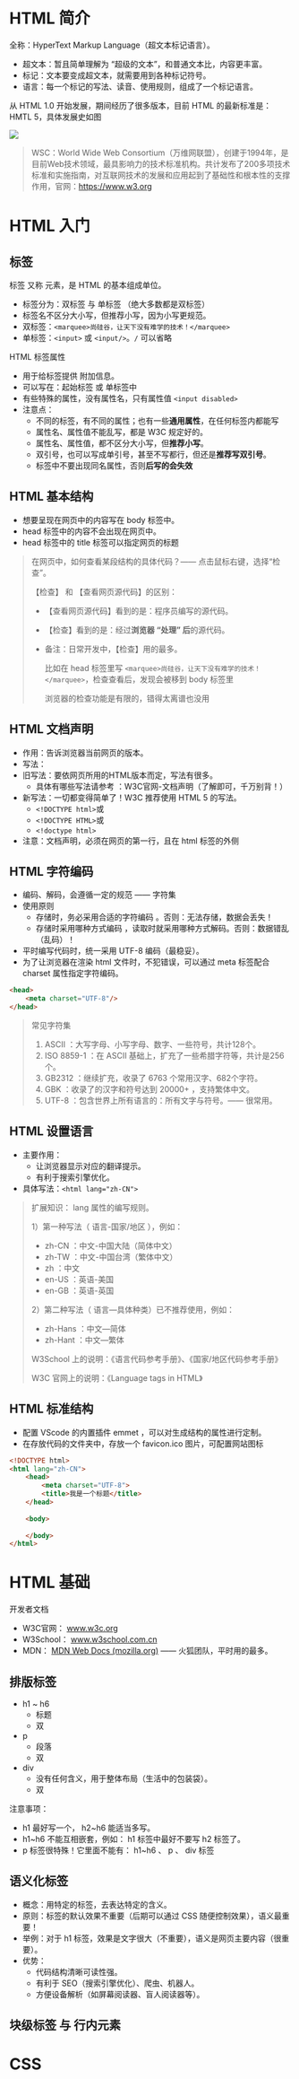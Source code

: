 
# HTML 简介

全称：HyperText Markup Language（超文本标记语言）。
- 超文本：暂且简单理解为 “超级的文本”，和普通文本比，内容更丰富。
- 标记：文本要变成超文本，就需要用到各种标记符号。
- 语言：每一个标记的写法、读音、使用规则，组成了一个标记语言。

从 HTML 1.0 开始发展，期间经历了很多版本，目前 HTML 的最新标准是：HMTL 5，具体发展史如图

![](assets/Pasted%20image%2020240204134556.png)

> WSC：World Wide Web Consortium（万维网联盟），创建于1994年，是目前Web技术领域，最具影响力的技术标准机构。共计发布了200多项技术标准和实施指南，对互联网技术的发展和应用起到了基础性和根本性的支撑作用，官网：https://www.w3.org

# HTML 入门

## 标签

标签 又称 元素，是 HTML 的基本组成单位。
- 标签分为：双标签 与 单标签 （绝大多数都是双标签）
- 标签名不区分大小写，但推荐小写，因为小写更规范。
- 双标签：`<marquee>尚硅谷，让天下没有难学的技术！</marquee>`
- 单标签：`<input>` 或 `<input/>`。`/` 可以省略

HTML 标签属性
- 用于给标签提供 附加信息。
- 可以写在：起始标签 或 单标签中
- 有些特殊的属性，没有属性名，只有属性值 `<input disabled>`
- 注意点：
	- 不同的标签，有不同的属性；也有一些**通用属性**，在任何标签内都能写
	- 属性名、属性值不能乱写，都是 W3C 规定好的。
	- 属性名、属性值，都不区分大小写，但**推荐小写**。
	- 双引号，也可以写成单引号，甚至不写都行，但还是**推荐写双引号**。
	- 标签中不要出现同名属性，否则**后写的会失效**

## HTML 基本结构

- 想要呈现在网页中的内容写在 body 标签中。
- head 标签中的内容不会出现在网页中。
- head 标签中的 title 标签可以指定网页的标题

> 在网页中，如何查看某段结构的具体代码？—— 点击鼠标右键，选择“检查”。
> 
> 【检查】 和 【查看网页源代码】的区别：
> - 【查看网页源代码】看到的是：程序员编写的源代码。
> - 【检查】看到的是：经过**浏览器 “处理” 后**的源代码。
> - 备注：日常开发中，【检查】用的最多。
>   
>   比如在 head 标签里写 `<marquee>尚硅谷，让天下没有难学的技术！</marquee>`，检查查看后，发现会被移到 body 标签里
>   
>   浏览器的检查功能是有限的，错得太离谱也没用

## HTML 文档声明

- 作用：告诉浏览器当前网页的版本。
- 写法：
- 旧写法：要依网页所用的HTML版本而定，写法有很多。
	- 具体有哪些写法请参考 ：W3C官网-文档声明（了解即可，千万别背！）
- 新写法：一切都变得简单了！W3C 推荐使用 HTML 5 的写法。
	- `<!DOCTYPE html>`或
	- `<!DOCTYPE HTML>`或
	- `<!doctype html>`
- 注意：文档声明，必须在网页的第一行，且在 html 标签的外侧

## HTML 字符编码

- 编码、解码，会遵循一定的规范 —— 字符集
- 使用原则
	- 存储时，务必采用合适的字符编码 。否则：无法存储，数据会丢失！
	- 存储时采用哪种方式编码 ，读取时就采用哪种方式解码。否则：数据错乱（乱码）！
- 平时编写代码时，统一采用 UTF-8 编码（最稳妥）。
- 为了让浏览器在渲染 html 文件时，不犯错误，可以通过 meta 标签配合 charset 属性指定字符编码。

```html
<head>
	<meta charset="UTF-8"/>
</head>
```

> 常见字符集
> 1. ASCII ：大写字母、小写字母、数字、一些符号，共计128个。
> 2. ISO 8859-1 ：在 ASCII 基础上，扩充了一些希腊字符等，共计是256个。
> 3. GB2312 ：继续扩充，收录了 6763 个常用汉字、682个字符。
> 4. GBK ：收录了的汉字和符号达到 20000+ ，支持繁体中文。
> 5. UTF-8 ：包含世界上所有语言的：所有文字与符号。—— 很常用。

## HTML 设置语言

- 主要作用：
	- 让浏览器显示对应的翻译提示。
	- 有利于搜索引擎优化。
- 具体写法：`<html lang="zh-CN">`

> 扩展知识： lang 属性的编写规则。
> 
> 1）第一种写法（ 语言-国家/地区 ），例如：
> - zh-CN ：中文-中国大陆（简体中文）
> - zh-TW ：中文-中国台湾（繁体中文）
> - zh ：中文
> - en-US ：英语-美国
> - en-GB ：英语-英国
> 
> 2）第二种写法（ 语言—具体种类）已不推荐使用，例如：
> - zh-Hans ：中文—简体
> - zh-Hant ：中文—繁体
> 
> W3School 上的说明：《语言代码参考手册》、《国家/地区代码参考手册》
> 
> W3C 官网上的说明：《Language tags in HTML》

## HTML 标准结构

- 配置 VScode 的内置插件 emmet ，可以对生成结构的属性进行定制。
- 在存放代码的文件夹中，存放一个 favicon.ico 图片，可配置网站图标

```html
<!DOCTYPE html>
<html lang="zh-CN">
	<head>
		<meta charset="UTF-8">
		<title>我是一个标题</title>
	</head>
	
	<body>
	
	</body>
</html>
```

# HTML 基础

开发者文档
- W3C官网： www.w3c.org
- W3School： www.w3school.com.cn
- MDN： [MDN Web Docs (mozilla.org)](https://developer.mozilla.org/zh-CN/) —— 火狐团队，平时用的最多。

## 排版标签

- h1 ~ h6
	- 标题
	- 双
- p
	- 段落
	- 双
- div
	- 没有任何含义，用于整体布局（生活中的包装袋）。
	- 双

注意事项：
- h1 最好写一个， h2~h6 能适当多写。
- h1~h6 不能互相嵌套，例如： h1 标签中最好不要写 h2 标签了。
- p 标签很特殊！它里面不能有： h1~h6 、 p 、 div 标签

## 语义化标签

- 概念：用特定的标签，去表达特定的含义。
- 原则：标签的默认效果不重要（后期可以通过 CSS 随便控制效果），语义最重要！
- 举例：对于 h1 标签，效果是文字很大（不重要），语义是网页主要内容（很重要）。
- 优势：
	- 代码结构清晰可读性强。
	- 有利于 SEO（搜索引擎优化）、爬虫、机器人。
	- 方便设备解析（如屏幕阅读器、盲人阅读器等）。

## 块级标签 与 行内元素



# CSS